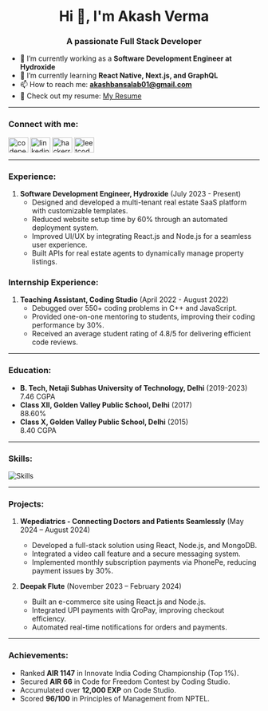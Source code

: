 
<h1 align="center">Hi 👋, I'm Akash Verma</h1>
<h3 align="center">A passionate Full Stack Developer</h3>

- 🔭 I’m currently working as a **Software Development Engineer at Hydroxide**
- 🌱 I’m currently learning **React Native, Next.js, and GraphQL**
- 📫 How to reach me: **akashbansalab01@gmail.com**
- 📄 Check out my resume: [My Resume](https://drive.google.com/file/d/1vaFxNBSm9jh6L8wCJMPUYiqmmICWQD7I/view?usp=sharing)

---

<h3 align="left">Connect with me:</h3>
<p align="left">
  <a href="https://codepen.io/vermaakash" target="blank"><img align="center" src="https://raw.githubusercontent.com/rahuldkjain/github-profile-readme-generator/master/src/images/icons/Social/codepen.svg" alt="codepen" height="30" width="40" /></a>
  <a href="https://www.linkedin.com/in/akash-verma-5398a220b" target="blank"><img align="center" src="https://raw.githubusercontent.com/rahuldkjain/github-profile-readme-generator/master/src/images/icons/Social/linked-in-alt.svg" alt="linkedin" height="30" width="40" /></a>
  <a href="https://www.hackerrank.com/akashvermaab01" target="blank"><img align="center" src="https://raw.githubusercontent.com/rahuldkjain/github-profile-readme-generator/master/src/images/icons/Social/hackerrank.svg" alt="hackerrank" height="30" width="40" /></a>
  <a href="https://leetcode.com/u/akashvermaab01/" target="blank"><img align="center" src="https://raw.githubusercontent.com/rahuldkjain/github-profile-readme-generator/master/src/images/icons/Social/leet-code.svg" alt="leetcode" height="30" width="40" /></a>
</p>

---

<h3 align="left">Experience:</h3>

1. **Software Development Engineer, Hydroxide** (July 2023 - Present)
   - Designed and developed a multi-tenant real estate SaaS platform with customizable templates.
   - Reduced website setup time by 60% through an automated deployment system.
   - Improved UI/UX by integrating React.js and Node.js for a seamless user experience.
   - Built APIs for real estate agents to dynamically manage property listings.

<h3 align="left">Internship Experience:</h3>

1. **Teaching Assistant, Coding Studio** (April 2022 - August 2022)  
   - Debugged over 550+ coding problems in C++ and JavaScript.
   - Provided one-on-one mentoring to students, improving their coding performance by 30%.
   - Received an average student rating of 4.8/5 for delivering efficient code reviews.

---

<h3 align="left">Education:</h3>

- **B. Tech, Netaji Subhas University of Technology, Delhi** (2019-2023)  
   7.46 CGPA
- **Class XII, Golden Valley Public School, Delhi** (2017)  
   88.60%
- **Class X, Golden Valley Public School, Delhi** (2015)  
   8.40 CGPA

---

<h3 align="left">Skills:</h3>
<p align="left">
  <img src="https://skillicons.dev/icons?i=react,nodejs,express,mongodb,js,ts,html,css,tailwind,unity,csharp,vercel,heroku,github" alt="Skills" />
</p>

---

<h3 align="left">Projects:</h3>

1. **Wepediatrics - Connecting Doctors and Patients Seamlessly** (May 2024 – August 2024)  
   - Developed a full-stack solution using React, Node.js, and MongoDB.
   - Integrated a video call feature and a secure messaging system.
   - Implemented monthly subscription payments via PhonePe, reducing payment issues by 30%.

2. **Deepak Flute** (November 2023 – February 2024)  
   - Built an e-commerce site using React.js and Node.js.
   - Integrated UPI payments with QroPay, improving checkout efficiency.
   - Automated real-time notifications for orders and payments.

---

<h3 align="left">Achievements:</h3>

- Ranked **AIR 1147** in Innovate India Coding Championship (Top 1%).
- Secured **AIR 66** in Code for Freedom Contest by Coding Studio.
- Accumulated over **12,000 EXP** on Code Studio.
- Scored **96/100** in Principles of Management from NPTEL.
